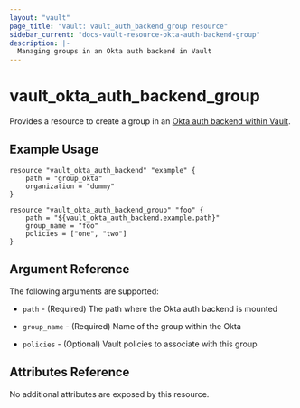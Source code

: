 ```yaml
---
layout: "vault"
page_title: "Vault: vault_auth_backend_group resource"
sidebar_current: "docs-vault-resource-okta-auth-backend-group"
description: |-
  Managing groups in an Okta auth backend in Vault
---
```


# vault\_okta\_auth\_backend\_group

Provides a resource to create a group in an
[Okta auth backend within Vault](https://www.vaultproject.io/docs/auth/okta.html).

## Example Usage

```hcl
resource "vault_okta_auth_backend" "example" {
    path = "group_okta"
    organization = "dummy"
}

resource "vault_okta_auth_backend_group" "foo" {
    path = "${vault_okta_auth_backend.example.path}"
    group_name = "foo"
    policies = ["one", "two"]
}
```

## Argument Reference

The following arguments are supported:

* `path` - (Required) The path where the Okta auth backend is mounted

* `group_name` - (Required) Name of the group within the Okta

* `policies` - (Optional) Vault policies to associate with this group

## Attributes Reference

No additional attributes are exposed by this resource.
